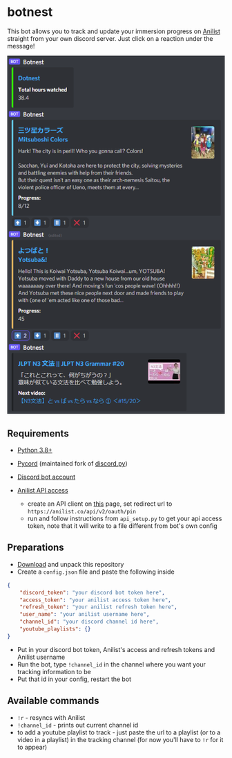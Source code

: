 # botnest
This bot allows you to track and update your immersion progress on [Anilist](https://anilist.co/home) straight from your own discord server. Just click on a reaction under the message!

![](example.png)

## Requirements
- [Python 3.8+](https://www.python.org/downloads/)
- [Pycord](https://github.com/Pycord-Development/pycord) (maintained fork of [discord.py](https://github.com/Rapptz/discord.py))
- [Discord bot account](https://docs.pycord.dev/en/master/discord.html)
- [Anilist API access](https://anilist.gitbook.io/anilist-apiv2-docs/overview/oauth/getting-started)

    -   create an API client on [this](https://anilist.co/settings/developer) page, set redirect url to `https://anilist.co/api/v2/oauth/pin`
    - run and follow instructions from `api_setup.py` to get your api access token, note that it will write to a file different from bot's own config

## Preparations
- [Download](https://github.com/dotnest/botnest/archive/refs/heads/main.zip) and unpack this repository
- Create a `config.json` file and paste the following inside
```json
{
    "discord_token": "your discord bot token here",
    "access_token": "your anilist access token here",
    "refresh_token": "your anilist refresh token here",
    "user_name": "your anilist username here",
    "channel_id": "your discord channel id here",
    "youtube_playlists": {}
}
```
- Put in your discord bot token, Anilist's access and refresh tokens and Anilist username
- Run the bot, type `!channel_id` in the channel where you want your tracking information to be
- Put that id in your config, restart the bot

## Available commands
- `!r` - resyncs with Anilist
- `!channel_id` - prints out current channel id
- to add a youtube playlist to track - just paste the url to a playlist (or to a video in a playlist) in the tracking channel (for now you'll have to `!r` for it to appear)